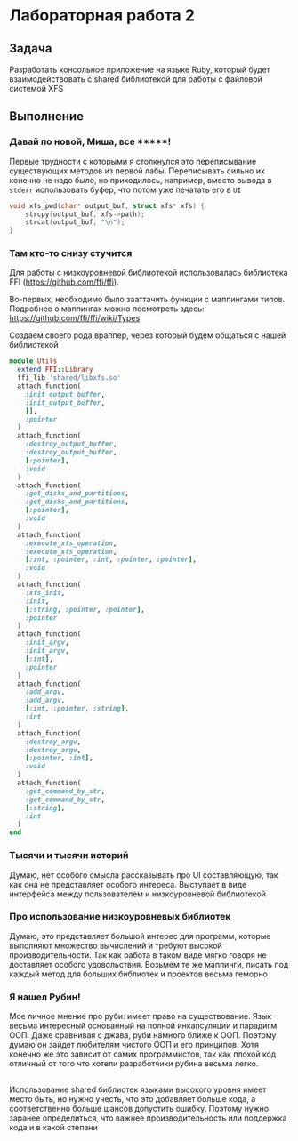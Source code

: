 # Лабораторная работа 2

## Задача

Разработать консольное приложение на языке Ruby, который будет взаимодействовать с 
shared библиотекой для работы с файловой системой XFS

## Выполнение

### Давай по новой, Миша, все *****!

Первые трудности с которыми я столкнулся это переписывание существующих методов из первой лабы. Переписывать сильно их конечно не надо было, но приходилось, например, вместо вывода в `stderr` использовать буфер, что потом уже печатать его в `UI`

```c
void xfs_pwd(char* output_buf, struct xfs* xfs) {
    strcpy(output_buf, xfs->path);
    strcat(output_buf, "\n");
}
```

### Там кто-то снизу стучится

Для работы с низкоуровневой библиотекой использовалась библиотека FFI (https://github.com/ffi/ffi).


Во-первых, необходимо было зааттачить функции с маппингами типов. Подробнее о маппингах
можно посмотреть здесь: https://github.com/ffi/ffi/wiki/Types

Создаем своего рода враппер, через который будем общаться с нашей библиотекой

```ruby
module Utils
  extend FFI::Library
  ffi_lib 'shared/libxfs.so'
  attach_function(
    :init_output_buffer,
    :init_output_buffer,
    [],
    :pointer
  )
  attach_function(
    :destroy_output_buffer,
    :destroy_output_buffer,
    [:pointer],
    :void
  )
  attach_function(
    :get_disks_and_partitions,
    :get_disks_and_partitions,
    [:pointer],
    :void
  )
  attach_function(
    :execute_xfs_operation,
    :execute_xfs_operation,
    [:int, :pointer, :int, :pointer, :pointer],
    :void
  )
  attach_function(
    :xfs_init,
    :init,
    [:string, :pointer, :pointer],
    :pointer
  )
  attach_function(
    :init_argv,
    :init_argv,
    [:int],
    :pointer
  )
  attach_function(
    :add_argv,
    :add_argv,
    [:int, :pointer, :string],
    :int
  )
  attach_function(
    :destroy_argv,
    :destroy_argv,
    [:pointer, :int],
    :void
  )
  attach_function(
    :get_command_by_str,
    :get_command_by_str,
    [:string],
    :int
  )
end
```

### Тысячи и тысячи историй

Думаю, нет особого смысла рассказывать про UI составляющую, так как она не представляет особого интереса. Выступает в виде интерфейса между пользователем и низкоуровневой библиотекой

### Про использование низкоуровневых библиотек

Думаю, это представляет большой интерес для программ, которые выполняют множество вычислений и требуют высокой производительности. Так как работа в таком виде мягко говоря не доставляет особого удовольствия. Возьмем те же маппинги, писать под каждый метод для больших библиотек и проектов весьма геморно

### Я нашел Рубин!

Мое личное мнение про руби: имеет право на существование. Язык весьма интересный основанный на полной инкапсуляции и парадигм ООП. Даже сравнивая с джава, руби намного ближе к ООП. Поэтому думаю он зайдет любителям чистого ООП и его принципов. Хотя конечно же это зависит от самих программистов, так как плохой код отличный от того что хотели разработчики рубина весьма легко.


##

Использование shared библиотек языками высокого уровня имеет место быть, но нужно учесть, что это добавляет больше кода, а соответственно больше шансов допустить ошибку. Поэтому нужно заранее определиться, что важнее производительность или поддержка кода и в какой степени